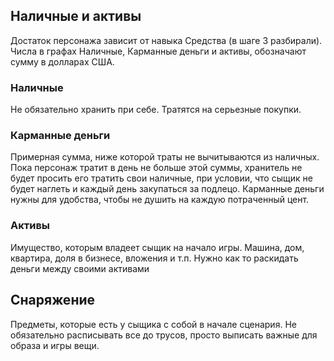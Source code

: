 ## Наличные и активы
Достаток персонажа зависит от навыка Средства (в шаге 3 разбирали). Числа в графах Наличные, Карманные деньги и активы,
обозначают сумму в долларах США.

### Наличные
Не обязательно хранить при себе. Тратятся на серьезные покупки.

### Карманные деньги
Примерная сумма, ниже которой траты не вычитываются из наличных. Пока персонаж тратит в день не больше этой суммы,
хранитель не будет просить его тратить свои наличные, при условии, что сыщик не будет наглеть и каждый день закупаться
за подлецо. Карманные деньги нужны для удобства, чтобы не душить на каждую потраченный цент.

### Активы
Имущество, которым владеет сыщик на начало игры. Машина, дом, квартира, доля в бизнесе, вложения и т.п. Нужно как то
раскидать деньги между своими активами

## Снаряжение
Предметы, которые есть у сыщика с собой в начале сценария. Не обязательно расписывать все до трусов, просто выписать
важные для образа и игры вещи.